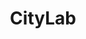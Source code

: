 ---
facebook: https://facebook.com/thisiscitylab
googleplus: https://plus.google.com/+citylab
instagram: https://instagram.com/citylab
linkedin: https://linkedin.com/company/citylab-com
logohandle: citylab
sort: citylab
title: CityLab
twitter: https://x.com/CityLab
website: https://www.citylab.com/
---